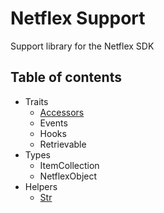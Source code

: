 # Netflex Support

Support library for the Netflex SDK

## Table of contents

* Traits
  * [Accessors](docs/traits/accessors.md)
  * Events
  * Hooks
  * Retrievable
* Types
  * ItemCollection
  * NetflexObject
* Helpers
  * [Str](docs/helpers/str.md)

